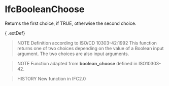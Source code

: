 # IfcBooleanChoose

Returns the first choice, if TRUE, otherwise the second choice.<!-- end of definition -->

{ .extDef}
> NOTE Definition according to ISO/CD 10303-42:1992
> This function returns one of two choices depending on the value of a Boolean input argument. The two choices are also input arguments.

> NOTE Function adapted from **boolean_choose** defined in ISO10303-42.

> HISTORY New function in IFC2.0
